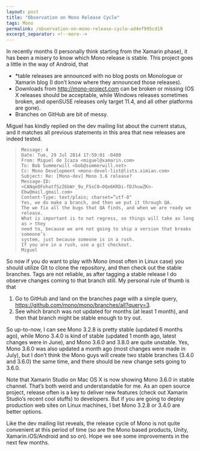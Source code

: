```yaml
---
layout: post
title: "Observation on Mono Release Cycle"
tags: Mono
permalink: /observation-on-mono-release-cycle-ad4ef995cd19
excerpt_separator: <!--more-->
---
```

In recently months (I personally think starting from the Xamarin phase), it has been a misery to know which Mono release is stable. This project goes a little in the way of Android, that

* *table releases are announced with no blog posts on Monologue or Xamarin blog (I don’t know where they announced those releases).
* Downloads from http://mono-project.com can be broken or missing (OS X releases should be acceptable, while Windows releases sometimes broken, and openSUSE releases only target 11.4, and all other platforms are gone).
* Branches on GitHub are bit of messy.
<!--more-->

Miguel has kindly replied on the dev mailing list about the current status, and it matches all previous statements in this area that new releases are indeed tested.

> ``` text
> Message: 4
> Date: Tue, 29 Jul 2014 17:59:01 -0400
> From: Miguel de Icaza <miguel@xamarin.com>
> To: Bob Summerwill <bob@summerwill.net>
> Cc: Mono Development <mono-devel-list@lists.ximian.com>
> Subject: Re: [Mono-dev] Mono 3.6 release?
> Message-ID:
> <CANqeOFohatfSzZ6bWr_9u_FSsC0–0Qe6KRDi-fDJhuwZKn-Ebw@mail.gmail.com>
> Content-Type: text/plain; charset=”utf-8"
> Yes, we do make a branch, and then we put it through QA.
> The we fix all the bugs that QA finds, and when we are ready we release.
> What is important is to not regress, so things will take as long as > they
> need to, because we are not going to ship a version that breaks someone’s
> system, just because someone is in a rush.
> If you are in a rush, use a git checkout.
> Miguel
> ```

So now if you do want to play with Mono (most often in Linux case) you should utilize Git to clone the repository, and then check out the stable branches. Tags are not reliable, as after tagging a stable release I do observe changes coming to that branch still. My personal rule of thumb is that

1. Go to GitHub and land on the branches page with a simple query, https://github.com/mono/mono/branches/all?query=3.
1. See which branch was not updated for months (at least 1 month), and then that branch might be stable enough to try out.

So up-to-now, I can see Mono 3.2.8 is pretty stable (updated 6 months ago), while Mono 3.4.0 is kind of stable (updated 1 month ago, latest changes were in June), and Mono 3.6.0 and 3.8.0 are quite unstable. Yes, Mono 3.6.0 was also updated a month ago (most changes were made in July), but I don’t think the Mono guys will create two stable branches (3.4.0 and 3.6.0) the same time, and there should be new change sets going to 3.6.0.

Note that Xamarin Studio on Mac OS X is now showing Mono 3.6.0 in stable channel. That’s both weird and understandable for me. As an open source project, release often is a key to deliver new features (check out Xamarin Studio’s recent cool stuffs) to developers. But if you are going to deploy production web sites on Linux machines, I bet Mono 3.2.8 or 3.4.0 are better options.

Like the dev mailing list reveals, the release cycle of Mono is not quite convenient at this period of time (so are the Mono based products, Unity, Xamarin.iOS/Android and so on). Hope we see some improvements in the next few months.
